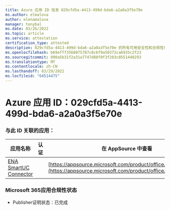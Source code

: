 ```yaml
---
title: Azure 应用 ID 信息 029cfd5a-4413-499d-bda6-a2a0a3f5e70e
ms.author: elmalova
author: elenamalova
manager: tonybal
ms.date: 03/26/2022
ms.topic: article
ms.service: attestation
certification_type: attested
description: 029cfd5a-4413-499d-bda6-a2a0a3f5e70e 的所有可用安全性和合规性信息。
ms.openlocfilehash: b69efff3568075787c8c6f9a50372ca6935c2f23
ms.sourcegitcommit: 890a5b31f2a31a7747d88f0f3f203c0551440293
ms.translationtype: MT
ms.contentlocale: zh-CN
ms.lasthandoff: 03/29/2022
ms.locfileid: "64514475"
---
```

# <a name="azure-app-id-029cfd5a-4413-499d-bda6-a2a0a3f5e70e"></a>Azure 应用 ID：029cfd5a-4413-499d-bda6-a2a0a3f5e70e


### <a name="apps-associated-with-this-id"></a>与此 ID 关联的应用：
| **应用名称** | **认证** | **在 AppSource 中查看** |
|--------------|---------------|-----------------------|
| [ENA SmartUC Connector](../forward/WA200003354.md) |  | [https://appsource.microsoft.com/product/office/WA200003354](https://appsource.microsoft.com/product/office/WA200003354) |

### <a name="microsoft-365-app-compliance-status"></a>Microsoft 365应用合规性状态
- Publisher证明状态：已完成
